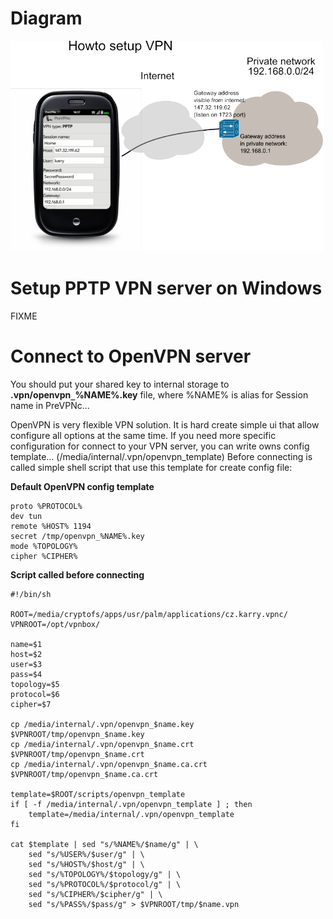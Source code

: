 # Diagram #

<a href='https://raw.githubusercontent.com/Karry/PreVPNc/wiki/images/howto_setup.png'><img src='https://raw.githubusercontent.com/Karry/PreVPNc/wiki/images/howto_setup.png'  width='500' /></a>


# Setup PPTP VPN server on Windows #

FIXME

# Connect to OpenVPN server #

You should put your shared key to internal storage to **.vpn/openvpn`_`%NAME%.key** file, where %NAME% is alias for Session name in PreVPNc...

OpenVPN is very flexible VPN solution. It is hard create simple ui that allow configure all options at the same time. If you need more specific configuration for connect to your VPN server, you can write owns config template... (/media/internal/.vpn/openvpn\_template) Before connecting is called simple shell script that use this template for create config file:

**Default OpenVPN config template**
```
proto %PROTOCOL%
dev tun 
remote %HOST% 1194
secret /tmp/openvpn_%NAME%.key
mode %TOPOLOGY%
cipher %CIPHER%
```

**Script called before connecting**
```
#!/bin/sh

ROOT=/media/cryptofs/apps/usr/palm/applications/cz.karry.vpnc/
VPNROOT=/opt/vpnbox/

name=$1
host=$2
user=$3
pass=$4
topology=$5
protocol=$6
cipher=$7

cp /media/internal/.vpn/openvpn_$name.key $VPNROOT/tmp/openvpn_$name.key
cp /media/internal/.vpn/openvpn_$name.crt $VPNROOT/tmp/openvpn_$name.crt
cp /media/internal/.vpn/openvpn_$name.ca.crt $VPNROOT/tmp/openvpn_$name.ca.crt

template=$ROOT/scripts/openvpn_template
if [ -f /media/internal/.vpn/openvpn_template ] ; then
    template=/media/internal/.vpn/openvpn_template
fi

cat $template | sed "s/%NAME%/$name/g" | \
    sed "s/%USER%/$user/g" | \
    sed "s/%HOST%/$host/g" | \
    sed "s/%TOPOLOGY%/$topology/g" | \
    sed "s/%PROTOCOL%/$protocol/g" | \ 
    sed "s/%CIPHER%/$cipher/g" | \ 
    sed "s/%PASS%/$pass/g" > $VPNROOT/tmp/$name.vpn
```
